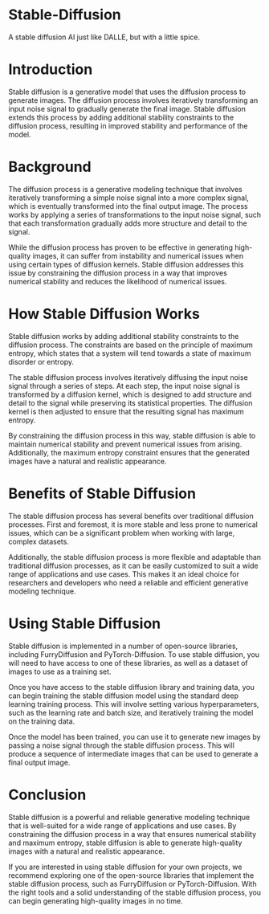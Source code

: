 # Stable-Diffusion
A stable diffusion AI just like DALLE, but with a little spice.

# Introduction
Stable diffusion is a generative model that uses the diffusion process to generate images. The diffusion process involves iteratively transforming an input noise signal to gradually generate the final image. Stable diffusion extends this process by adding additional stability constraints to the diffusion process, resulting in improved stability and performance of the model.

# Background
The diffusion process is a generative modeling technique that involves iteratively transforming a simple noise signal into a more complex signal, which is eventually transformed into the final output image. The process works by applying a series of transformations to the input noise signal, such that each transformation gradually adds more structure and detail to the signal.

While the diffusion process has proven to be effective in generating high-quality images, it can suffer from instability and numerical issues when using certain types of diffusion kernels. Stable diffusion addresses this issue by constraining the diffusion process in a way that improves numerical stability and reduces the likelihood of numerical issues.

# How Stable Diffusion Works
Stable diffusion works by adding additional stability constraints to the diffusion process. The constraints are based on the principle of maximum entropy, which states that a system will tend towards a state of maximum disorder or entropy.

The stable diffusion process involves iteratively diffusing the input noise signal through a series of steps. At each step, the input noise signal is transformed by a diffusion kernel, which is designed to add structure and detail to the signal while preserving its statistical properties. The diffusion kernel is then adjusted to ensure that the resulting signal has maximum entropy.

By constraining the diffusion process in this way, stable diffusion is able to maintain numerical stability and prevent numerical issues from arising. Additionally, the maximum entropy constraint ensures that the generated images have a natural and realistic appearance.

# Benefits of Stable Diffusion
The stable diffusion process has several benefits over traditional diffusion processes. First and foremost, it is more stable and less prone to numerical issues, which can be a significant problem when working with large, complex datasets.

Additionally, the stable diffusion process is more flexible and adaptable than traditional diffusion processes, as it can be easily customized to suit a wide range of applications and use cases. This makes it an ideal choice for researchers and developers who need a reliable and efficient generative modeling technique.

# Using Stable Diffusion
Stable diffusion is implemented in a number of open-source libraries, including FurryDiffusion and PyTorch-Diffusion. To use stable diffusion, you will need to have access to one of these libraries, as well as a dataset of images to use as a training set.

Once you have access to the stable diffusion library and training data, you can begin training the stable diffusion model using the standard deep learning training process. This will involve setting various hyperparameters, such as the learning rate and batch size, and iteratively training the model on the training data.

Once the model has been trained, you can use it to generate new images by passing a noise signal through the stable diffusion process. This will produce a sequence of intermediate images that can be used to generate a final output image.

# Conclusion
Stable diffusion is a powerful and reliable generative modeling technique that is well-suited for a wide range of applications and use cases. By constraining the diffusion process in a way that ensures numerical stability and maximum entropy, stable diffusion is able to generate high-quality images with a natural and realistic appearance.

If you are interested in using stable diffusion for your own projects, we recommend exploring one of the open-source libraries that implement the stable diffusion process, such as FurryDiffusion or PyTorch-Diffusion. With the right tools and a solid understanding of the stable diffusion process, you can begin generating high-quality images in no time.



